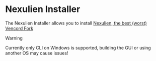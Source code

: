 # Nexulien Installer

The Nexulien Installer allows you to install [Nexulien, the best (worst) Vencord Fork](https://github.com/Nexulien/Nexulien)

> [!WARNING]  
> Currently only CLI on Windows is supported, building the GUI or using another OS may cause issues!
